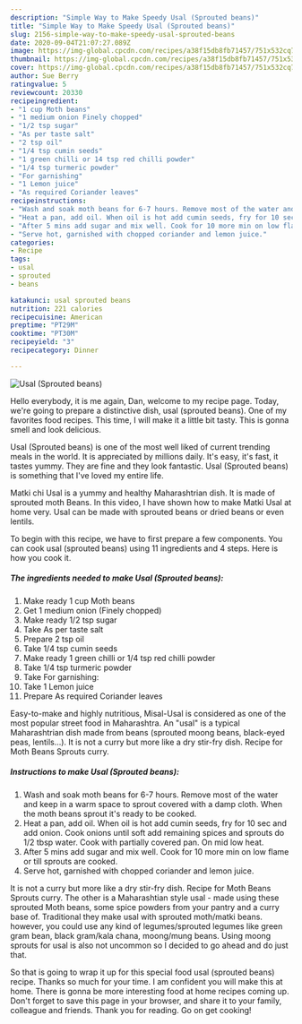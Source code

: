 ```yaml
---
description: "Simple Way to Make Speedy Usal (Sprouted beans)"
title: "Simple Way to Make Speedy Usal (Sprouted beans)"
slug: 2156-simple-way-to-make-speedy-usal-sprouted-beans
date: 2020-09-04T21:07:27.089Z
image: https://img-global.cpcdn.com/recipes/a38f15db8fb71457/751x532cq70/usal-sprouted-beans-recipe-main-photo.jpg
thumbnail: https://img-global.cpcdn.com/recipes/a38f15db8fb71457/751x532cq70/usal-sprouted-beans-recipe-main-photo.jpg
cover: https://img-global.cpcdn.com/recipes/a38f15db8fb71457/751x532cq70/usal-sprouted-beans-recipe-main-photo.jpg
author: Sue Berry
ratingvalue: 5
reviewcount: 20330
recipeingredient:
- "1 cup Moth beans"
- "1 medium onion Finely chopped"
- "1/2 tsp sugar"
- "As per taste salt"
- "2 tsp oil"
- "1/4 tsp cumin seeds"
- "1 green chilli or 14 tsp red chilli powder"
- "1/4 tsp turmeric powder"
- "For garnishing"
- "1 Lemon juice"
- "As required Coriander leaves"
recipeinstructions:
- "Wash and soak moth beans for 6-7 hours. Remove most of the water and keep in a warm space to sprout covered with a damp cloth. When the moth beans sprout it&#39;s ready to be cooked."
- "Heat a pan, add oil. When oil is hot add cumin seeds, fry for 10 sec and add onion. Cook onions until soft add remaining spices and sprouts do 1/2 tbsp water. Cook with partially covered pan. On mid low heat."
- "After 5 mins add sugar and mix well. Cook for 10 more min on low flame or till sprouts are cooked."
- "Serve hot, garnished with chopped coriander and lemon juice."
categories:
- Recipe
tags:
- usal
- sprouted
- beans

katakunci: usal sprouted beans 
nutrition: 221 calories
recipecuisine: American
preptime: "PT29M"
cooktime: "PT30M"
recipeyield: "3"
recipecategory: Dinner

---
```



![Usal (Sprouted beans)](https://img-global.cpcdn.com/recipes/a38f15db8fb71457/751x532cq70/usal-sprouted-beans-recipe-main-photo.jpg)

Hello everybody, it is me again, Dan, welcome to my recipe page. Today, we're going to prepare a distinctive dish, usal (sprouted beans). One of my favorites food recipes. This time, I will make it a little bit tasty. This is gonna smell and look delicious.

Usal (Sprouted beans) is one of the most well liked of current trending meals in the world. It is appreciated by millions daily. It's easy, it's fast, it tastes yummy. They are fine and they look fantastic. Usal (Sprouted beans) is something that I've loved my entire life.

Matki chi Usal is a yummy and healthy Maharashtrian dish. It is made of sprouted moth Beans. In this video, I have shown how to make Matki Usal at home very. Usal can be made with sprouted beans or dried beans or even lentils.


To begin with this recipe, we have to first prepare a few components. You can cook usal (sprouted beans) using 11 ingredients and 4 steps. Here is how you cook it.

<!--inarticleads1-->

##### The ingredients needed to make Usal (Sprouted beans):

1. Make ready 1 cup Moth beans
1. Get 1 medium onion (Finely chopped)
1. Make ready 1/2 tsp sugar
1. Take As per taste salt
1. Prepare 2 tsp oil
1. Take 1/4 tsp cumin seeds
1. Make ready 1 green chilli or 1/4 tsp red chilli powder
1. Take 1/4 tsp turmeric powder
1. Take For garnishing:
1. Take 1 Lemon juice
1. Prepare As required Coriander leaves


Easy-to-make and highly nutritious, Misal-Usal is considered as one of the most popular street food in Maharashtra. An &#34;usal&#34; is a typical Maharashtrian dish made from beans (sprouted moong beans, black-eyed peas, lentils…). It is not a curry but more like a dry stir-fry dish. Recipe for Moth Beans Sprouts curry. 

<!--inarticleads2-->

##### Instructions to make Usal (Sprouted beans):

1. Wash and soak moth beans for 6-7 hours. Remove most of the water and keep in a warm space to sprout covered with a damp cloth. When the moth beans sprout it&#39;s ready to be cooked.
1. Heat a pan, add oil. When oil is hot add cumin seeds, fry for 10 sec and add onion. Cook onions until soft add remaining spices and sprouts do 1/2 tbsp water. Cook with partially covered pan. On mid low heat.
1. After 5 mins add sugar and mix well. Cook for 10 more min on low flame or till sprouts are cooked.
1. Serve hot, garnished with chopped coriander and lemon juice.


It is not a curry but more like a dry stir-fry dish. Recipe for Moth Beans Sprouts curry. The other is a Maharashtian style usal - made using these sprouted Moth beans, some spice powders from your pantry and a curry base of. Traditional they make usal with sprouted moth/matki beans. however, you could use any kind of legumes/sprouted legumes like green gram bean, black gram/kala chana, moong/mung beans. Using moong sprouts for usal is also not uncommon so I decided to go ahead and do just that. 

So that is going to wrap it up for this special food usal (sprouted beans) recipe. Thanks so much for your time. I am confident you will make this at home. There is gonna be more interesting food at home recipes coming up. Don't forget to save this page in your browser, and share it to your family, colleague and friends. Thank you for reading. Go on get cooking!
